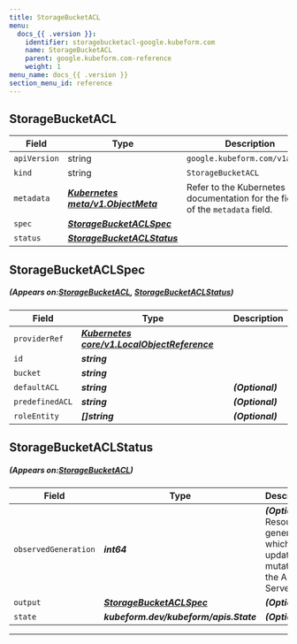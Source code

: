 ```yaml
---
title: StorageBucketACL
menu:
  docs_{{ .version }}:
    identifier: storagebucketacl-google.kubeform.com
    name: StorageBucketACL
    parent: google.kubeform.com-reference
    weight: 1
menu_name: docs_{{ .version }}
section_menu_id: reference
---
```


## StorageBucketACL
| Field | Type | Description |
| ------ | ----- | ----------- |
| `apiVersion` | string | `google.kubeform.com/v1alpha1` |
|    `kind` | string | `StorageBucketACL` |
| `metadata` | ***[Kubernetes meta/v1.ObjectMeta](https://kubernetes.io/docs/reference/generated/kubernetes-api/v1.13/#objectmeta-v1-meta)***|Refer to the Kubernetes API documentation for the fields of the `metadata` field.|
| `spec` | ***[StorageBucketACLSpec](#StorageBucketACLSpec)***||
| `status` | ***[StorageBucketACLStatus](#StorageBucketACLStatus)***||
## StorageBucketACLSpec
##### (Appears on:[StorageBucketACL](#StorageBucketACL), [StorageBucketACLStatus](#StorageBucketACLStatus))
| Field | Type | Description |
| ------ | ----- | ----------- |
| `providerRef` | ***[Kubernetes core/v1.LocalObjectReference](https://kubernetes.io/docs/reference/generated/kubernetes-api/v1.13/#localobjectreference-v1-core)***||
| `id` | ***string***||
| `bucket` | ***string***||
| `defaultACL` | ***string***| ***(Optional)*** |
| `predefinedACL` | ***string***| ***(Optional)*** |
| `roleEntity` | ***[]string***| ***(Optional)*** |
## StorageBucketACLStatus
##### (Appears on:[StorageBucketACL](#StorageBucketACL))
| Field | Type | Description |
| ------ | ----- | ----------- |
| `observedGeneration` | ***int64***| ***(Optional)*** Resource generation, which is updated on mutation by the API Server.|
| `output` | ***[StorageBucketACLSpec](#StorageBucketACLSpec)***| ***(Optional)*** |
| `state` | ***kubeform.dev/kubeform/apis.State***| ***(Optional)*** |
---
